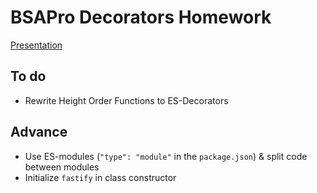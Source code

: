 # BSAPro Decorators Homework

[Presentation](https://www.mentimeter.com/app/presentation/al8pqeioijbsrac47f4omod13pnqfexq)

## To do

- Rewrite Height Order Functions to ES-Decorators

## Advance

- Use ES-modules (`"type": "module"` in the `package.json`) & split code between modules
- Initialize `fastify` in class constructor
